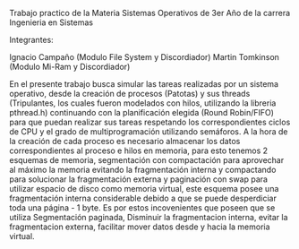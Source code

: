 Trabajo practico de la Materia Sistemas Operativos de 3er Año de la carrera Ingenieria en Sistemas

Integrantes:

Ignacio Campaño (Modulo File System y Discordiador)
Martin Tomkinson (Modulo Mi-Ram y Discordiador)

En el presente trabajo busca simular las tareas realizadas por un sistema operativo, desde la creación de procesos (Patotas) y sus threads (Tripulantes, los cuales fueron modelados con 
hilos, utilizando la libreria pthread.h) continuando con la planificación elegida (Round Robin/FIFO) para que puedan realizar sus tareas respetando los correspondientes ciclos de CPU y el grado de multiprogramación utilizando semáforos.
A la hora de la creación de cada proceso es necesario almacenar los datos correspondientes al proceso e hilos en memoria, para esto tenemos 2 esquemas de memoria, segmentación con compactación para aprovechar al máximo la memoria evitando la fragmentación interna y compactando para solucionar la fragmentación externa y paginación con swap para utilizar espacio de disco como memoria virtual, este esquema posee una fragmentación interna considerable debido a que se puede desperdiciar toda una página - 1 byte. Es por estos incovenientes que poseen que se utiliza Segmentación paginada, Disminuir la fragmentacion interna, evitar la fragmentacion externa, facilitar mover datos desde y hacia la memoria virtual.
